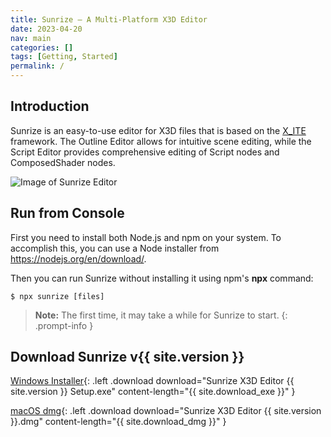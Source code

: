 ```yaml
---
title: Sunrize — A Multi-Platform X3D Editor
date: 2023-04-20
nav: main
categories: []
tags: [Getting, Started]
permalink: /
---
```

## Introduction

Sunrize is an easy-to-use editor for X3D files that is based on the [X_ITE](/x_ite/) framework. The Outline Editor allows for intuitive scene editing, while the Script Editor provides comprehensive editing of Script nodes and ComposedShader nodes.

![Image of Sunrize Editor](/assets/img/sunrize.png)

## Run from Console

First you need to install both Node.js and npm on your system. To accomplish this, you can use a Node installer from <https://nodejs.org/en/download/>.

Then you can run Sunrize without installing it using npm's **npx** command:

```console
$ npx sunrize [files]
```

>**Note:** The first time, it may take a while for Sunrize to start.
{: .prompt-info }


## Download Sunrize v{{ site.version }}

[Windows Installer](https://www.googleapis.com/drive/v3/files/1-BT2Zy4u89Eq0NLN4PhTxqkHTsxMLFpn?alt=media&key=AIzaSyBS1kY_jt2w1Ozw72iVPEjJ9wbPfrFU1f8){: .left .download download="Sunrize X3D Editor {{ site.version }} Setup.exe" content-length="{{ site.download_exe }}" }

[macOS dmg](https://www.googleapis.com/drive/v3/files/1-AOnFonany3D0Inrwp2JlX8yXr-ILy2V?alt=media&key=AIzaSyBS1kY_jt2w1Ozw72iVPEjJ9wbPfrFU1f8){: .left .download download="Sunrize X3D Editor {{ site.version }}.dmg" content-length="{{ site.download_dmg }}" }

<script type="module" src="/sunrize/assets/js/download.js"></script>
